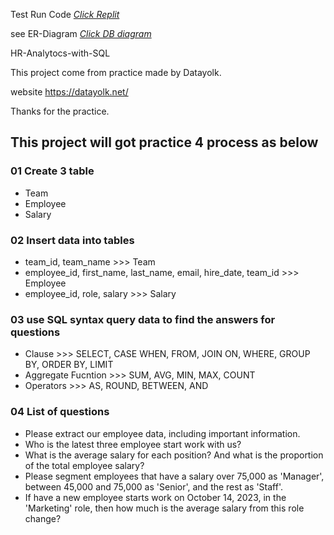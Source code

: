 
Test Run Code [_Click Replit_](https://replit.com/@spanthu/HRAnalytics)

see ER-Diagram [_Click DB diagram_](https://dbdiagram.io/d/HR-Analyticss-ER-Diagram-6613967603593b6b616f2dfa)

HR-Analytocs-with-SQL

This project come from practice made by Datayolk.

website https://datayolk.net/

Thanks for the practice.

## This project will got practice 4 process as below

### 01 Create 3 table
- Team
- Employee
- Salary

### 02 Insert data into tables
- team_id, team_name >>> Team
- employee_id, first_name, last_name, email, hire_date, team_id >>> Employee
- employee_id, role, salary >>> Salary

### 03 use SQL syntax query data to find the answers for questions
- Clause >>> SELECT, CASE WHEN, FROM, JOIN ON, WHERE, GROUP BY, ORDER BY, LIMIT
- Aggregate Fucntion >>> SUM, AVG, MIN, MAX, COUNT
- Operators >>> AS, ROUND, BETWEEN, AND

### 04 List of questions
- Please extract our employee data, including important information.
- Who is the latest three employee start work with us?
- What is the average salary for each position? And what is the proportion of the total employee salary?
- Please segment employees that have a salary over 75,000 as 'Manager', between 45,000 and 75,000 as 'Senior', and the rest as 'Staff'.
- If have a new employee starts work on October 14, 2023, in the 'Marketing' role, then how much is the average salary from this role change?
